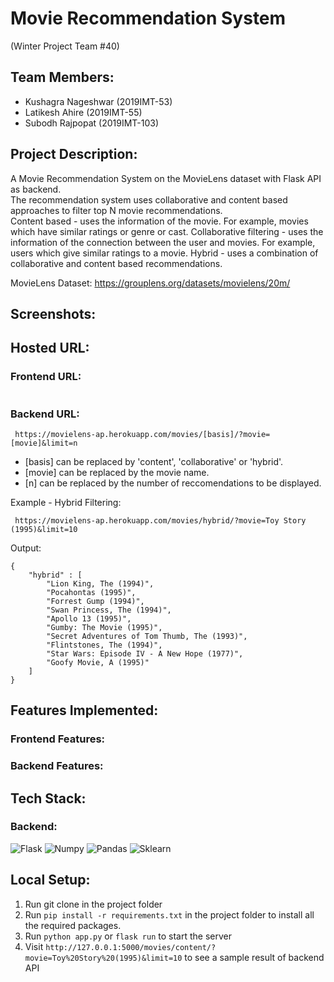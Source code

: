 # Movie Recommendation System 
(Winter Project Team #40) 

## Team Members:
- Kushagra Nageshwar (2019IMT-53)
- Latikesh Ahire (2019IMT-55)
- Subodh Rajpopat (2019IMT-103)

## Project Description: 
A Movie Recommendation System on the MovieLens dataset with Flask API as backend.  
The recommendation system uses collaborative and content based approaches to filter top N movie recommendations.  
Content based - uses the information of the movie. For example, movies which have similar ratings or genre or cast.
Collaborative filtering - uses the information of the connection between the user and movies. For example, users which give similar ratings to a movie.
Hybrid - uses a combination of collaborative and content based recommendations.

MovieLens Dataset: https://grouplens.org/datasets/movielens/20m/

## Screenshots:

## Hosted URL:
### Frontend URL:
```
```
### Backend URL:
```
 https://movielens-ap.herokuapp.com/movies/[basis]/?movie=[movie]&limit=n
```
- [basis] can be replaced by 'content', 'collaborative' or 'hybrid'.
- [movie] can be replaced by the movie name.
- [n] can be replaced by the number of reccomendations to be displayed.

Example - Hybrid Filtering: 
```
 https://movielens-ap.herokuapp.com/movies/hybrid/?movie=Toy Story (1995)&limit=10
```
Output:
```
{
    "hybrid" : [
        "Lion King, The (1994)",
        "Pocahontas (1995)",
        "Forrest Gump (1994)",
        "Swan Princess, The (1994)",
        "Apollo 13 (1995)",
        "Gumby: The Movie (1995)",
        "Secret Adventures of Tom Thumb, The (1993)",
        "Flintstones, The (1994)",
        "Star Wars: Episode IV - A New Hope (1977)",
        "Goofy Movie, A (1995)"
    ]
}
```


## Features Implemented:
### Frontend Features:

### Backend Features:

## Tech Stack:

### Backend:
![Flask](https://img.shields.io/badge/Flask-000000?style=for-the-badge&logo=flask&logoColor=white)
![Numpy](https://img.shields.io/badge/Numpy-777BB4?style=for-the-badge&logo=numpy&logoColor=white)
![Pandas](https://img.shields.io/badge/Pandas-2C2D72?style=for-the-badge&logo=pandas&logoColor=white)
![Sklearn](https://img.shields.io/badge/scikit_learn-F7931E?style=for-the-badge&logo=scikit-learn&logoColor=white)


## Local Setup:

1. Run git clone in the project folder
2. Run ```pip install -r requirements.txt``` in the project folder to install all the required packages.
3. Run ```python app.py``` or ```flask run``` to start the server
4. Visit ```http://127.0.0.1:5000/movies/content/?movie=Toy%20Story%20(1995)&limit=10``` to see a sample result of backend API
